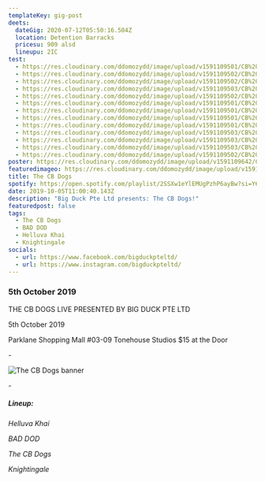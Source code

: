 ```yaml
---
templateKey: gig-post
deets:
  dateGig: 2020-07-12T05:50:16.504Z
  location: Detention Barracks
  pricesu: 909 alsd
  lineupu: 2IC
test:
  - https://res.cloudinary.com/ddomozydd/image/upload/v1591109501/CB%20dogs/img_6033_48851822502_o-min_idgh6g.jpg
  - https://res.cloudinary.com/ddomozydd/image/upload/v1591109502/CB%20dogs/img_6094_48851820377_o-min_nmr787.jpg
  - https://res.cloudinary.com/ddomozydd/image/upload/v1591109502/CB%20dogs/img_6101_48851630656_o-min_rxkigl.jpg
  - https://res.cloudinary.com/ddomozydd/image/upload/v1591109503/CB%20dogs/img_6063_48851821442_o-min_zf37uz.jpg
  - https://res.cloudinary.com/ddomozydd/image/upload/v1591109502/CB%20dogs/img_6111_48851630231_o-min_bsqpnd.jpg
  - https://res.cloudinary.com/ddomozydd/image/upload/v1591109501/CB%20dogs/img_6057_48851632576_o-min_ud5ymg.jpg
  - https://res.cloudinary.com/ddomozydd/image/upload/v1591109501/CB%20dogs/img_6036_48851278898_o-min_o5nbv4.jpg
  - https://res.cloudinary.com/ddomozydd/image/upload/v1591109501/CB%20dogs/img_6043_48851821897_o-min_psss09.jpg
  - https://res.cloudinary.com/ddomozydd/image/upload/v1591109501/CB%20dogs/img_6015_48851633546_o-min_a1fey0.jpg
  - https://res.cloudinary.com/ddomozydd/image/upload/v1591109503/CB%20dogs/img_6135_48851275373_o-min_f8aui0.jpg
  - https://res.cloudinary.com/ddomozydd/image/upload/v1591109503/CB%20dogs/img_6133_48851275418_o-min_jwhwnm.jpg
  - https://res.cloudinary.com/ddomozydd/image/upload/v1591109503/CB%20dogs/img_6123_48851629846_o-min_rmejul.jpg
  - https://res.cloudinary.com/ddomozydd/image/upload/v1591109502/CB%20dogs/img_6067_48851278178_o-min_xy1jes.jpg
poster: https://res.cloudinary.com/ddomozydd/image/upload/v1591109642/CB%20dogs/5OCTNEWNEW_sgnokv.png
featuredimageo: https://res.cloudinary.com/ddomozydd/image/upload/v1591109370/CB%20dogs/cbdawg_pkajo1.jpg
title: The CB Dogs
spotify: https://open.spotify.com/playlist/2SSXw1eYlEMUgPzhP6ayBw?si=Y6juyMn-SvaZaB07_d7sfA
date: 2019-10-05T11:00:40.143Z
description: "Big Duck Pte Ltd presents: The CB Dogs!"
featuredpost: false
tags:
  - The CB Dogs
  - BAD DOD
  - Helluva Khai
  - Knightingale
socials:
  - url: https://www.facebook.com/bigduckpteltd/
  - url: https://www.instagram.com/bigduckpteltd/
---
```

### 5th October 2019

THE CB DOGS LIVE PRESENTED BY BIG DUCK PTE LTD

5th October 2019

Parklane Shopping Mall #03-09 Tonehouse Studios $15 at the Door

\-

![](https://res.cloudinary.com/ddomozydd/image/upload/v1591109955/CB%20dogs/cbbannerBORDER_vzoxcy.png "The CB Dogs banner")

\-

##### Lineup:

*Helluva Khai*

*BAD DOD*

*The CB Dogs*

*Knightingale*
